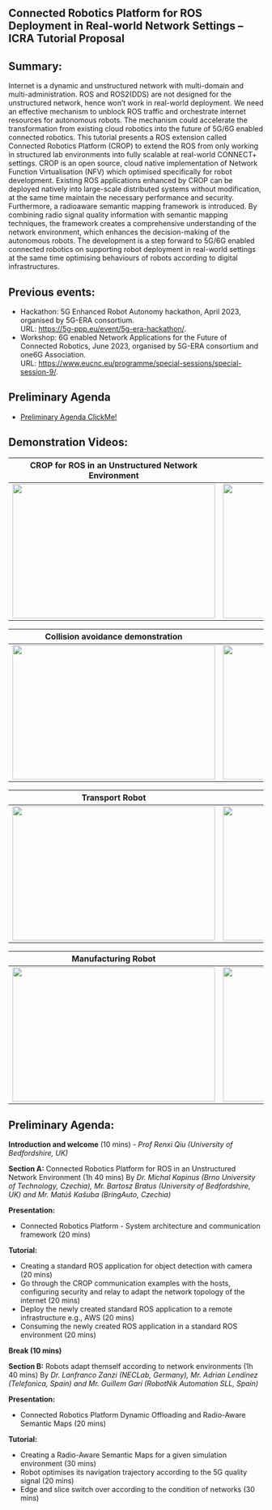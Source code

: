 ## Connected Robotics Platform for ROS Deployment in Real-world Network Settings – ICRA Tutorial Proposal

## Summary:
Internet is a dynamic and unstructured network with multi-domain and multi-administration. ROS and ROS2(DDS) are not designed for the unstructured network, hence won’t work in real-world deployment. We need an effective mechanism to unblock ROS traffic and orchestrate internet resources for autonomous robots. The mechanism could accelerate the transformation from existing cloud robotics into the future of 5G/6G enabled connected robotics. This tutorial presents a ROS extension called Connected Robotics Platform (CROP) to extend the ROS from only working in structured lab environments into fully scalable at real-world CONNECT+ settings. CROP is an open source, cloud native implementation of Network Function Virtualisation (NFV) which optimised specifically for robot development. Existing ROS applications enhanced by CROP can be deployed natively into large-scale distributed systems without modification, at the same time maintain the necessary performance and security. Furthermore, a radioaware semantic mapping framework is introduced. By combining radio signal quality information with semantic mapping techniques, the framework creates a comprehensive understanding of the network environment, which enhances the decision-making of the autonomous robots. The development is a step forward to 5G/6G  enabled connected robotics on supporting robot deployment in real-world settings at the same time optimising behaviours of robots according to digital infrastructures.


## Previous events:

* Hackathon: 5G Enhanced Robot Autonomy hackathon, April 2023, organised by 5G-ERA
consortium. \
URL: https://5g-ppp.eu/event/5g-era-hackathon/. 
* Workshop: 6G enabled Network Applications for the Future of Connected Robotics, June 2023, organised by 5G-ERA consortium and one6G Association. \
URL: https://www.eucnc.eu/programme/special-sessions/special-session-9/. 


## Preliminary Agenda

* [Preliminary Agenda ClickMe!](#Preliminary_Agenda)


## Demonstration Videos:




CROP for ROS in an Unstructured Network Environment | Radio-Aware Semantic Maps
:-: | :-:
[<img src="https://img.youtube.com/vi/KtKC98YrqK0/maxresdefault.jpg"  width="400" height="265">](https://youtu.be/KtKC98YrqK0) | [<img src="https://img.youtube.com/vi/CMcDZyFyge8/maxresdefault.jpg" width="400" height="265">](https://youtu.be/CMcDZyFyge8&t)

Collision avoidance demonstration | Train detector demonstration
:-: | :-:
[<img src="https://img.youtube.com/vi/4RbB8IuZZy8/maxresdefault.jpg"  width="400" height="265">](https://youtu.be/4RbB8IuZZy8) | [<img src="https://img.youtube.com/vi/xiZsWGed9FU/maxresdefault.jpg"  width="400" height="265">](https://youtu.be/xiZsWGed9FU&t)


Transport Robot | Surveillance Robot
:-: | :-:
[<img src="https://img.youtube.com/vi/J19jpORf4Po/maxresdefault.jpg"  width="400" height="265">](https://www.youtube.com/watch?v=J19jpORf4Po) | [<img src="https://img.youtube.com/vi/-apRZ1EWGo0/maxresdefault.jpg"  width="400" height="265">](https://www.youtube.com/watch?v=-apRZ1EWGo0) 



Manufacturing Robot | 5G Testbed
:-: | :-:
[<img src="https://img.youtube.com/vi/t5Q4KgpOAp0/maxresdefault.jpg"  width="400" height="265">](https://www.youtube.com/watch?v=t5Q4KgpOAp0) | [<img src="https://img.youtube.com/vi/MQnypIggWu0/maxresdefault.jpg"  width="400" height="265">](https://www.youtube.com/watch?v=MQnypIggWu0) 


<div id="Preliminary_Agenda"></div>

## Preliminary Agenda:
**Introduction and welcome** (10 mins) - _Prof Renxi Qiu (University of Bedfordshire, UK)_

**Section A:** Connected Robotics Platform for ROS in an Unstructured Network Environment (1h 40 mins) By _Dr. Michal Kapinus (Brno University of Technology, Czechia), Mr. Bartosz Bratus (University of Bedfordshire, UK) and Mr. Matúš Kašuba (BringAuto, Czechia)_

**Presentation:**
* Connected Robotics Platform - System architecture and communication framework (20 mins)

**Tutorial:**
* Creating a standard ROS application for object detection with camera (20 mins)
* Go through the CROP communication examples with the hosts, configuring security and relay to adapt the network topology of the internet (20 mins)
* Deploy the newly created standard ROS application to a remote infrastructure e.g., AWS (20 mins)
* Consuming the newly created ROS application in a standard ROS environment (20 mins)

**Break (10 mins)**

**Section B:** Robots adapt themself according to network environments (1h 40 mins) By _Dr. Lanfranco Zanzi (NECLab, Germany), Mr. Adrian Lendínez (Telefonica, Spain) and Mr. Guillem Garí (RobotNik Automation SLL, Spain)_

**Presentation:**
* Connected Robotics Platform Dynamic Offloading and Radio-Aware Semantic Maps (20
mins)

**Tutorial:**
* Creating a Radio-Aware Semantic Maps for a given simulation environment (30 mins)
* Robot optimises its navigation trajectory according to the 5G quality signal (20 mins)
* Edge and slice switch over according to the condition of networks (30 mins)
